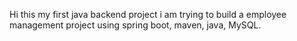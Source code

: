 Hi this my first java backend project i am trying to build a employee management project using spring boot, maven, java, MySQL.
